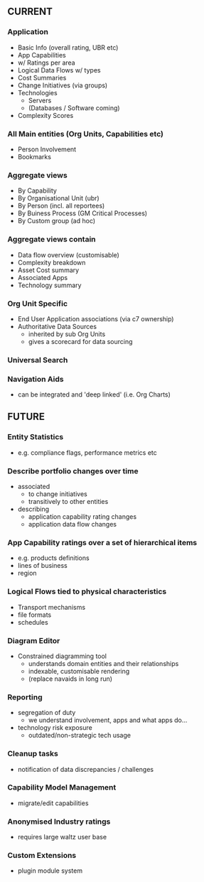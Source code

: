 ## CURRENT

### Application
  - Basic Info (overall rating, UBR etc)
  - App Capabilities
  - w/ Ratings per area
  - Logical Data Flows w/ types
  - Cost Summaries
  - Change Initiatives (via groups)
  - Technologies
    - Servers
    - (Databases / Software coming)
  - Complexity Scores

### All Main entities (Org Units, Capabilities etc)
  - Person Involvement
  - Bookmarks

### Aggregate views
  - By Capability
  - By Organisational Unit (ubr)
  - By Person (incl. all reportees)
  - By Buiness Process (GM Critical Processes)
  - By Custom group (ad hoc)

### Aggregate views contain
  - Data flow overview (customisable)
  - Complexity breakdown
  - Asset Cost summary
  - Associated Apps
  - Technology summary

### Org Unit Specific
  - End User Application associations (via c7 ownership)
  - Authoritative Data Sources
    - inherited by sub Org Units
    - gives a scorecard for data sourcing 

### Universal Search

### Navigation Aids
  - can be integrated and 'deep linked' (i.e. Org Charts)



## FUTURE


### Entity Statistics
  - e.g. compliance flags, performance metrics etc

### Describe portfolio changes over time
  - associated 
    - to change initiatives
    - transitively to other entities
  - describing 
    - application capability rating changes
    - application data flow changes

### App Capability ratings over a set of hierarchical items
  - e.g. products definitions
  - lines of business
  - region

### Logical Flows tied to physical characteristics
  - Transport mechanisms
  - file formats
  - schedules

### Diagram Editor
  - Constrained diagramming tool
    - understands domain entities and their relationships
    - indexable, customisable rendering
    - (replace navaids in long run)

### Reporting
  - segregation of duty
    - we understand involvement, apps and what apps do...
  - technology risk exposure
    - outdated/non-strategic tech usage

### Cleanup tasks
  - notification of data discrepancies / challenges

### Capability Model Management
  - migrate/edit capabilities

### Anonymised Industry ratings
  - requires large waltz user base

### Custom Extensions
  - plugin module system




